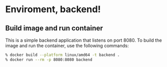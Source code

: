 # Enviroment, backend!

## Build image and run container

This is a simple backend application that listens on port 8080. To build the image and run the container, use the following commands:

```bash
% docker build --platform linux/amd64 -t backend .
% docker run --rm -p 8080:8080 backend
```
